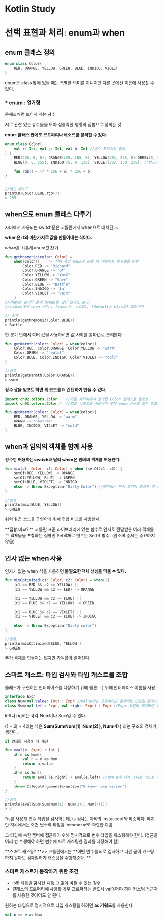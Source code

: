 # Kotlin Study

# 선택 표현과 처리: enum과 when

## enum 클래스 정의

```kotlin
enum class Color{
    RED, ORANGE, YELLOW, GREEN, BLUE, INDIGO, VIOLET
}
```

enum은 class 앞에 있을 때는 특별한 의미를 지니지만 다른 곳에선 이름에 사용할 수 있다.



### * enum : 열거형

클래스처럼 보이게 하는 상수

서로 관련 있는 상수들을 모아 심볼릭한 명칭의 집합으로 정의한 것. 



**enum 클래스 안에도 프로퍼티나 메소드를 정의할 수 있다.**

```kotlin
enum class Color{
    val r: Int, val g: Int, val b: Int //상수 프로퍼티 정의
} {
    RED(255, 0, 0), ORANGE(255, 165, 0), YELLOW(255, 255, 0) GREEN(0, 255, 0), //상수를 생성할 때 그에 대한 프로퍼티 값을 지정한다.
    BLUE(0, 0, 255), INDIGO(75, 0, 130), VIOLET(238, 130, 238); //반드시 세미콜론을 사용할 것
    
    fun rgb() = (r * 256 + g) * 256 + b
}


//메인 메소드
println(Color.BLUE.rgb())
> 255
```



## when으로 enum 클래스 다루기

자바에서 사용되는 switch문은 코틀린에서 when으로 대치된다.

**when은 if와 마찬가지로 값을 만들어내는 식이다.**



when을 사용해 enum값 찾기

```kotlin
fun getMnemonic(color: Color) = 
	when(color){	// 색이 특정 enum과 같을 때 대응하는 문자열을 반환
        Color.RED -> "Richard"
        Color.ORANGE -> "Of"
        Color.YELLOW -> "York"
        Color.GREEN -> "Gave"
        Color.BLUE -> "Battle"
        Color.INDIGO -> "In"
        Color.VIOLET -> "Vain"
    }
//when은 분기의 끝에 break를 넣지 않아도 된다.
//switch에서 when 차이 : [case:는 ->으로], [default는 else로] 표현한다 

// 실행
println(getMnemonic(Color.BLUE))
> Battle
```



한 분기 안에서 여러 값을 사용하려면 값 사이를 콤마(,)로 분리한다.

```kotlin
fun getWarmth(color: Color) = when(color){
    Color.RED, Color.ORANGE, Color.YELLOW -> "warm"
    Color.GREEN -> "neutal"
    Color.BLUE, Color.INDIGO, Color.VIOLET -> "cold"
}

//실행
println(getWarmth(Color.ORANGE))
> warm
```



**상수 값을 임포트 하면 위 코드를 더 간단하게 만들 수 있다.**

```kotlin
import ch02.colors.Color	//다른 패키지에서 정의한 Color 클래스를 임포트
import ch02.colors.Color.*	//짧은 이름으로 사용하기 위해 enum 상수를 모두 임포트

fun getWarmth(color: Color) = when(color){
    RED, ORANGE, YELLOW -> "warm"
    GREEN -> "neutral"
    BLUE, INDIGO, VIOLET -> "cold"
}
```



## when과 임의의 객체를 함께 사용

**상수만 허용하는 switch와 달리 when은 임의의 객체를 허용한다.**

```kotlin
fun mix(cl: Color, c2: Color) = when (setOf(c1, c2)) {
    setOf(RED, YELLOW) -> ORANGE
    setOf(YELLOW, BLUE) -> GREEN
    setOf(BLUE, VIOLET) -> INDIGO
    else -> throw Exception("Dirty Color") //매치되는 분기 조건이 없으면 이 문장 실행
}

//실행
println(mix(BLUE, YELLOW))
> GREEN
```

위와 같은 코드를 구현하기 위해 집합 비교를 사용한다.

**집합 비교? ** 코틀린 표준 라이브러리에 있는 함수로 인자로 전달받은 여러 객체를 그 객체들을 포함하는 집합인 Set객체로 만드는 SetOf 함수. (원소의 순서는 중요하지 않음)



## 인자 없는 when 사용

인자가 없는 when 식을 사용하면 **불필요한 객체 생성을 막을 수 있다.**

```kotlin
fun mixOptimized(c1: Color, c2: Color) = when(){
    (c1 == RED && c2 == YELLOW) ||
    (c1 == YELLOW && c2 == RED) -> ORANGE
    
    (c1 == YELLOW && c2 == BLUE) ||
    (c1 == BLUE && c2 == YELLOW) -> GREEN
    
    (c1 == BLUE && c2 == VIOLET) ||
    (c1 == VIOLET && c2 == BLUE) -> INDIGO
    
    else -> throw Exception("Dirty color")
}

//실행
println(mixOptimized(BLUE, YELLOW))
> GREEN
```

추가 객체를 만들지는 않지만 가독성이 떨어진다.



## 스마트 캐스트: 타입 검사와 타입 캐스트를 조합

클래스가 구현하는 인터페이스를 지정하기 위해 콜론( : ) 뒤에 인터페이스 이름을 사용

```kotlin
interface Expr
class Num(val value: Int) : Expr //value라는 프로퍼티만 존재하는 단순한 클래스로 Expr 인터페이스 구현
class Sum(val left: Expr, val right: Expr) : Expr //Expr 타입의 객체라면 어떤 것이나 Sum 연산의 인자가 될 수 있다.
```

left나 right는 각각 Num이나 Sum일 수 있다.

(1 + 2) + 4라는 식은 **Sum(Sum(Num(1), Num(2) ), Num(4) )** 라는 구조의 객체가 생긴다.



```kotlin
if 연쇄를 사용해 식 계산

fun eval(e: Expr) : Int {
    if(e is Num){ 
        val n = e as Num
        return n.value
    }
    if(e is Sun){
        return eval (e.right) + eval(e.left) //변수 e에 대해 스마트 캐스트 사용
    }
    throw IllegalArgumentException("Unknown expression")
}

//실행
println(eval(Sum(Sum(Num(1), Num(2)), Num(4))))
> 7
```

*is를 사용해 변수 타입을 검사하는데, is 검사는 자바의 instanceof와 비슷하다. 하지만 자바에서는 어떤 변수의 타입을 instanceof로 확인한 다음

그 타입에 속한 멤버에 접근하기 위해 명시적으로 변수 타입을 캐스팅해야 한다. (접근을 여러 번 수행해야 하면 변수에 따로 캐스팅한 결과를 저장해야 함)



**스마트 캐스팅?  **>>  코틀린에서는 **어떤 변수를 is로 검사하고 나면 굳이 캐스팅하지 않아도 컴파일러가 캐스팅을 수행해준다. **

### 스마트 캐스트가 동작하기 위한 조건

* is로 타입을 검사한 다음 그 값이 바뀔 수 있는 경우
* 클래스의 프로퍼티에 사용할 경우 프로퍼티는 반드시 val이어야 하며 커스텀 접근자를 사용한 것이어도 안 된다.

원하는 타입으로 명시적으로 타입 캐스팅을 하려면 **as 키워드**를 사용한다.

```kotlin
val n == e as Num
```


